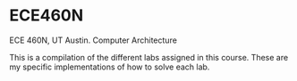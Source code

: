 # ECE460N
ECE 460N, UT Austin. Computer Architecture


This is a compilation of the different labs assigned in this course. These are my specific implementations of how to solve each lab.
